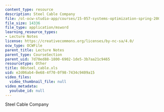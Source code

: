```yaml
---
content_type: resource
description: Steel Cable Company
file: /ol-ocw-studio-app/courses/15-057-systems-optimization-spring-2003/e2d06ab40e684f700f987434c9409a15_08steel_cable.xls
file_size: 14336
file_type: application/msword
learning_resource_types:
- Lecture Notes
license: https://creativecommons.org/licenses/by-nc-sa/4.0/
ocw_type: OCWFile
parent_title: Lecture Notes
parent_type: CourseSection
parent_uid: 7d70ed88-1800-6902-1de5-3b7aa21c9465
resourcetype: Other
title: 08steel_cable.xls
uid: e2d06ab4-0e68-4f70-0f98-7434c9409a15
video_files:
  video_thumbnail_file: null
video_metadata:
  youtube_id: null
---
```

Steel Cable Company